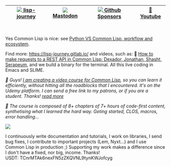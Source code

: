 | [![](https://raw.githubusercontent.com/tarsius/tarsius/master/img/file-text.svg) lisp-journey](https://lisp-journey.gitlab.io/) | [![](https://raw.githubusercontent.com/tarsius/tarsius/master/img/cloud.svg) Mastodon](https://framapiaf.org/@vindarel) | [![](https://raw.githubusercontent.com/tarsius/tarsius/master/img/heart.svg) Github Sponsors](https://github.com/sponsors/vindarel) | [🎥 Youtube](https://www.youtube.com/@vindarel) |
|-------------------------------------------------------------------------------------------------------------|-------------------------------------------------------------------------------------------------------------------|-------------------------------------------------------------------------------------------------------------------|-------------------------------------------------------------------------------------------------------------------|

<br/>

Yes Common Lisp is nice: see [Python VS Common Lisp, workflow and ecosystem](https://lisp-journey.gitlab.io/pythonvslisp/).

Find more: https://lisp-journey.gitlab.io/ and videos, such as: 🎥 [How to make requests to a REST API in Common Lisp: Dexador, Jonathan, Shasht, Serapeum](https://www.youtube.com/watch?v=TAtwcBh1QLg), and we build a binary for the terminal. All this live coding in Emacs and SLIME.

*🎥 Guys! [I am creating a video course for Common Lisp](https://www.udemy.com/course/common-lisp-programming/?referralCode=2F3D698BBC4326F94358), so you can learn it efficiently, without hitting all the roadblocks that I encountered. It's on the Udemy platform. I can send a free link to my patrons, or if you are a student. Thanks! [read more](https://github.com/vindarel/common-lisp-course-in-videos)*

*🚀 The course is composed of 8+ chapters of 7+ hours of code-first content, synthetising what I learned the hard way. Geting started, CLOS, macros, error handling…* 

[![](https://res.cloudinary.com/practicaldev/image/fetch/s--DDV7WML2--/c_limit%2Cf_auto%2Cfl_progressive%2Cq_auto%2Cw_800/https://dev-to-uploads.s3.amazonaws.com/uploads/articles/ep642zji6e3iuxcbe16v.png)](https://www.udemy.com/course/common-lisp-programming/?referralCode=2F3D698BBC4326F94358)
<!--
My hidden plan is to **make Common Lisp popular again**. For this I write on collaborative resources (I am a massive contributor of the [Cookbook](https://lispcookbook.github.io/cl-cookbook/)).

<a href='https://ko-fi.com/K3K828W0V' target='_blank'><img height='36' style='border:0px;height:36px;' src='https://cdn.ko-fi.com/cdn/kofi2.png?v=2' border='0' alt='Buy Me a Coffee at ko-fi.com' /></a>

--!>

I continuously write documentation and tutorials, I work on libraries, I send bug fixes, I contribute to important projects (Lem, Nyxt…) and I use Common Lisp in production ;)

Supporting my work makes a difference since I don't have a fixed, nor big, income. Thanks!

<br>
 
USDT: TCnrMTAk6nexFN5zZKQVNL9tynKWJofcyg
